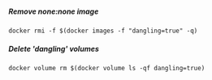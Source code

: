 ##### Remove none:none image

```
docker rmi -f $(docker images -f "dangling=true" -q)
```

##### Delete 'dangling' volumes

```
docker volume rm $(docker volume ls -qf dangling=true)
```
